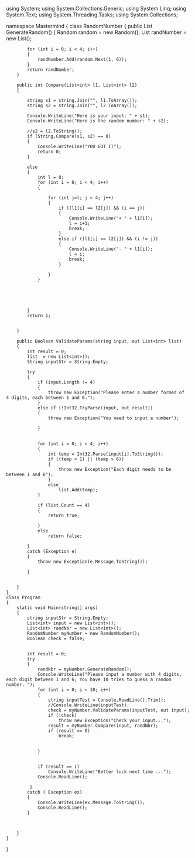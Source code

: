 using System;
using System.Collections.Generic;
using System.Linq;
using System.Text;
using System.Threading.Tasks;
using System.Collections;

namespace Mastermind
{
    class RandomNumber
    {
        public List<int> GenerateRandom()
        {
            Random random = new Random();
            List<int> randNumber = new List<int>();

            for (int i = 0; i < 4; i++)
            {
                randNumber.Add(random.Next(1, 6));
            }
            return randNumber;
        }

        public int Compare(List<int> l1, List<int> l2)
        {

            string s1 = string.Join("", l1.ToArray());
            string s2 = string.Join("", l2.ToArray());

            Console.WriteLine("Here is your input: " + s1);
            Console.WriteLine("Here is the random number: " + s2);

            //s2 = l2.ToString();
            if (String.Compare(s1, s2) == 0)
            {
                Console.WriteLine("YOU GOT IT");
                return 0;
            }
            
            else
            {
                int l = 0;
                for (int i = 0; i < 4; i++)
                {
                   
                    for (int j=l; j < 4; j++)
                    {
                        if ((l1[i] == l2[j]) && (i == j))
                        {
                            Console.WriteLine("+ " + l1[i]);
                            l = i+1;
                            break;
                        }
                        else if ((l1[i] == l2[j]) && (i != j))
                        {
                            Console.WriteLine("- " + l1[i]);
                            l = i;
                            break;
                        }

                    }
                }

                    
                
               
                    
            }
            return 1;

            
        }

        public Boolean ValidateParams(string input, out List<int> list)
        {
            int result = 0;
            list  = new List<int>();
            String inputStr = String.Empty;

            try
            {
                if (input.Length != 4)
                {
                    throw new Exception("Please enter a number formed of  4 digits, each between 1 and 6.");
                }
                else if (!Int32.TryParse(input, out result))
                {
                    throw new Exception("You need to input a number");

                }


                for (int i = 0; i < 4; i++)
                {
                    int temp = Int32.Parse(input[i].ToString());
                    if ((temp < 1) || (temp > 6))
                    {
                        throw new Exception("Each digit needs to be between 1 and 6");
                    }
                    else
                        list.Add(temp);
                }

                if (list.Count == 4)
                {
                    return true;

                }
                else
                    return false;

            }
            catch (Exception e)
            {
                throw new Exception(e.Message.ToString());
                
            }


        }
    }
    class Program
    {
        static void Main(string[] args)
        {
            string inputStr = String.Empty;
            List<int> input = new List<int>();
            List<int> randNbr = new List<int>();
            RandomNumber myNumber = new RandomNumber();
            Boolean check = false;


            int result = 0;
            try
            {
                randNbr = myNumber.GenerateRandom();
                Console.WriteLine("Please input a number with 4 digits, each digit between 1 and 6; You have 10 tries to guess a random number. ");
                for (int i = 0; i < 10; i++)
                {
                    string inputTest = Console.ReadLine().Trim();
                    //Console.WriteLine(inputTest);
                    check = myNumber.ValidateParams(inputTest, out input);
                    if (!check)
                        throw new Exception("Check your input...");
                    result = myNumber.Compare(input, randNbr);
                    if (result == 0)
                        break;


                }
                              
                
                if (result == 1)
                    Console.WriteLine("Better luck next time ...");
                Console.ReadLine();

             }
            catch ( Exception ex)
            {
                Console.WriteLine(ex.Message.ToString());
                Console.ReadLine();
            }

            
            
        }
    }
}
